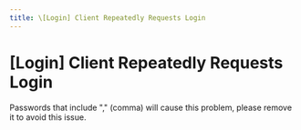```yaml
---
title: \[Login] Client Repeatedly Requests Login
---
```


# [Login] Client Repeatedly Requests Login

Passwords that include "," (comma) will cause this problem, please remove it to avoid this issue.
